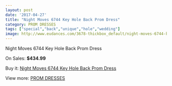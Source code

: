 ```yaml
---
layout: post
date: '2017-04-27'
title: "Night Moves 6744 Key Hole Back Prom Dress"
category: PROM DRESSES
tags: ["special","back","unique","hole","wedding"]
image: http://www.eudances.com/3678-thickbox_default/night-moves-6744-key-hole-back-prom-dress.jpg
---
```

Night Moves 6744 Key Hole Back Prom Dress

On Sales: **$434.99**
<a href="https://www.eudances.com/en/prom-dresses/1229-night-moves-6744-key-hole-back-prom-dress.html"><amp-img layout="responsive" width="600" height="600" src="//www.eudances.com/3678-thickbox_default/night-moves-6744-key-hole-back-prom-dress.jpg" alt="Night Moves 6744 Key Hole Back Prom Dress 0" /></a>
<a href="https://www.eudances.com/en/prom-dresses/1229-night-moves-6744-key-hole-back-prom-dress.html"><amp-img layout="responsive" width="600" height="600" src="//www.eudances.com/3682-thickbox_default/night-moves-6744-key-hole-back-prom-dress.jpg" alt="Night Moves 6744 Key Hole Back Prom Dress 1" /></a>
<a href="https://www.eudances.com/en/prom-dresses/1229-night-moves-6744-key-hole-back-prom-dress.html"><amp-img layout="responsive" width="600" height="600" src="//www.eudances.com/3681-thickbox_default/night-moves-6744-key-hole-back-prom-dress.jpg" alt="Night Moves 6744 Key Hole Back Prom Dress 2" /></a>
<a href="https://www.eudances.com/en/prom-dresses/1229-night-moves-6744-key-hole-back-prom-dress.html"><amp-img layout="responsive" width="600" height="600" src="//www.eudances.com/3680-thickbox_default/night-moves-6744-key-hole-back-prom-dress.jpg" alt="Night Moves 6744 Key Hole Back Prom Dress 3" /></a>
<a href="https://www.eudances.com/en/prom-dresses/1229-night-moves-6744-key-hole-back-prom-dress.html"><amp-img layout="responsive" width="600" height="600" src="//www.eudances.com/3679-thickbox_default/night-moves-6744-key-hole-back-prom-dress.jpg" alt="Night Moves 6744 Key Hole Back Prom Dress 4" /></a>

Buy it: [Night Moves 6744 Key Hole Back Prom Dress](https://www.eudances.com/en/prom-dresses/1229-night-moves-6744-key-hole-back-prom-dress.html "Night Moves 6744 Key Hole Back Prom Dress")

View more: [PROM DRESSES](https://www.eudances.com/en/13-prom-dresses "PROM DRESSES")